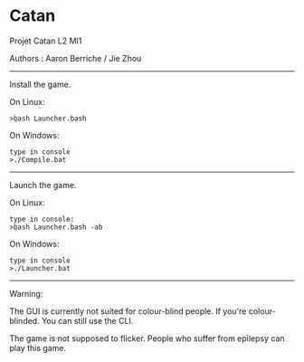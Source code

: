 # Catan

Projet Catan L2 MI1

Authors : Aaron Berriche / Jie Zhou

-------------------------------------
Install the game.

On Linux:

    >bash Launcher.bash

On Windows:

    type in console
    >./Compile.bat

-------------------------------------
Launch the game.

On Linux:

    type in console:
    >bash Launcher.bash -ab

On Windows:

    type in console
    >./Launcher.bat
-------------------------------------

Warning:

The GUI is currently not suited for colour-blind people.
If you're colour-blinded. You can still use the CLI.

The game is not supposed to flicker.
People who suffer from epilepsy can play this game.